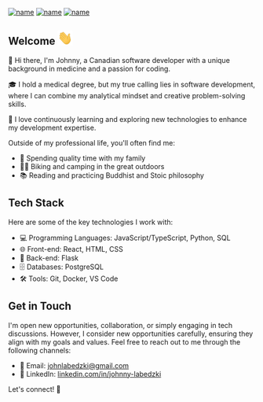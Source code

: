 [![name](https://img.shields.io/badge/-portfolio-green?style=for-the-badge&logo=data%3Aimage%2Fpng%3Bbase64%2CiVBORw0KGgoAAAANSUhEUgAAAEAAAABACAMAAACdt4HsAAAAnFBMVEUAAAA%2FPz8%2FPz8%2FPz8%2FPz8%2FPz9%2Ff39%2Ff39%2Ff39%2Ff39%2Ff39%2Ff39%2Ff39%2Ff39%2Ff39%2Ff39%2Ff3%2B%2Fv79%2Ff39%2Ff39%2Ff39%2Ff3%2B%2Fv79%2Ff3%2B%2Fv79%2Ff3%2B%2Fv7%2B%2Fv79%2Ff3%2B%2Fv79%2Ff3%2B%2Fv7%2B%2Fv7%2B%2Fv7%2F%2F%2F%2F%2F%2F%2F%2F%2B%2Fv7%2F%2F%2F%2F%2F%2F%2F%2F%2F%2F%2F%2F%2F%2F%2F%2F%2F%2F%2F%2F%2F%2F%2F%2F%2F%2F%2F%2F%2F%2F%2F%2F%2F%2F%2F%2F%2F%2F%2F%2F%2F%2F%2F%2F%2F%2F%2F%2F%2F%2F%2F%2F%2F%2F%2F%2F%2F%2F%2F%2F8JVqarAAAAM3RSTlMABAgMGCAgJysvNDxAR0hMUFRcX2BkZGdoa2tvc3N%2Fg4ebm5%2Bjq6%2Bzu7%2FDy8%2FT19vf9%2FvPDXMwAAABJElEQVR42u3UA7rEMABF4Zv2jW0rGaO6%2B9%2FbG5sd4%2F9YnSoJPpe%2FUN1Q8OMSQnKHFDhfnXvUcTbd5h62jnOFSTbDG5okwxcF0tiQfmxA83q9Ojbo410a7iQiey7JCMYUryCBIq9SxJBXGYJX%2BpTAL%2FAL9HmVPvI8bFirjtWGPCwLzeAhXYEp0eUhhgYEHR4QQyA1FkCMBzhBQCBhc78wFMcUwtzPTkCgAQRNdwEzCChQCWgl4%2FKAUdIgFEEOfAC88Ux1m2cR8FS3ZeJeAL4BCZKOCmCvRWC%2FgHJWI9GU5dSOv0XgL7WjLM2NoezmI75DIIpQdSyEqMtAG3NtlwH2cqmxXO8RK9Iv8Av8AgavMkKFV6lAtHiFtgBEsmNYrhidpMAH%2BAdf4FZmTP0vDQAAAABJRU5ErkJggg%3D%3D)](https://johnnylabedzki.com/)
[![name](https://img.shields.io/badge/-RESUME-important?style=for-the-badge&logo=data%3Aimage%2Fpng%3Bbase64%2CiVBORw0KGgoAAAANSUhEUgAAAEAAAABACAMAAACdt4HsAAAA3lBMVEUAAAA%2FPz8%2FPz8%2FPz8%2FPz8%2FPz9%2Ff38%2FPz8%2FPz8%2FPz9%2Ff39%2Ff39%2Ff3%2B%2Fv79%2Ff39%2Ff39%2Ff39%2Ff39%2Ff39%2Ff39%2Ff39%2Ff39%2Ff3%2B%2Fv79%2Ff3%2F%2F%2F%2F9%2Ff3%2B%2Fv79%2Ff3%2B%2Fv79%2Ff3%2B%2Fv7%2B%2Fv7%2B%2Fv7%2B%2Fv79%2Ff3%2B%2Fv7%2B%2Fv7%2B%2Fv79%2Ff3%2B%2Fv7%2B%2Fv79%2Ff3%2B%2Fv7%2B%2Fv7%2B%2Fv7%2B%2Fv7%2B%2Fv7%2B%2Fv7%2F%2F%2F%2F%2F%2F%2F%2F%2F%2F%2F%2F%2F%2F%2F%2F%2F%2F%2F%2F%2F%2F%2F%2F%2F%2F%2F%2F%2F%2F%2F%2F%2F%2F%2F%2F%2F%2F%2F%2F%2F%2F%2F%2F%2F%2F%2F%2F%2F%2F%2F%2F%2F%2F%2F%2F%2F%2F%2F%2F%2F%2F%2F%2F%2F%2F%2F%2F%2F%2F%2F%2F%2F%2F%2F%2F%2F%2F%2F%2F%2F%2F%2F%2F%2F%2F%2F%2F%2F%2F%2F%2F%2F%2F%2F%2F%2F%2F%2F%2F%2BzD9QhAAAASXRSTlMABAgMEBQUGBsnKCwvMDM0Nzg%2FQEhMUFNUVFdbXFxfX2BjZ2hrb3N3d3t%2Ff4OHi4%2BTl5%2Bjp6uvs7e7v8PHy8%2FT19%2Fj5%2Bvv8%2Ff7cbFP%2FgAAAXpJREFUeNrt1APC7EgAReET%2FbZt20jSVu7%2BFzTz0Ei76lnfAk50U1DnXRZkLHfkQLvxgqyEHm3cvCy90OZY1hZIi2XtnrSqrIWk6dcLVMKwok%2FyWX2WzZsH8ssOOCsFSe8O1%2FroBt5MA1F9JX4sXUBQk5SMwqlhoBhQtyTFwJOkZyA0DOwB5%2BXSCZxImoRFSUswIbNA1YUDfRC9JJLugLwKwI1hIAIKqe%2FhwonOwC0bBh7AV8oOBNVR2JBh4AlcpcTAOhCaBjKdP9ckABPmSwxgMZFq54clqf4a4cY8cAnMPz7MwlrzNeKWzQO1Keo2m6%2BRDZkHVKoX5kqt1xjaBJTczrjuzF2iun32f78D5V%2FgKwK1KBwoTgYHkkmG2B4cKDDMyOCAdhnMuZb%2B7eDflDNDAsk0Q%2Bx97ymvMphz9Vfs4N%2BU47BdSe2sp%2BxGamc95Qu1s53yWN4uoHKh3W%2FzGauy9k7au6zdkLYlW8kEX3cLV7TzXmXl2uGz%2FwGfny3pcYcgmQAAAABJRU5ErkJggg%3D%3D)](https://resume.creddle.io/resume/cjk16b3q2q0)
[![name](https://img.shields.io/badge/LinkedIn-0077B5?style=for-the-badge&logo=linkedin&logoColor=white)](https://www.linkedin.com/in/johnny-labedzki-5bb4b220a/)

## Welcome <img src='./assets/wave.gif' width='30px'>

👋 Hi there, I'm Johnny, a Canadian software developer with a unique background in medicine and a passion for coding.

🎓 I hold a medical degree, but my true calling lies in software development, where I can combine my analytical mindset and creative problem-solving skills.

🌱 I love continuously learning and exploring new technologies to enhance my development expertise.

Outside of my professional life, you'll often find me:

- 🏡 Spending quality time with my family
- 🚴‍♀️ Biking and camping in the great outdoors
- 📚 Reading and practicing Buddhist and Stoic philosophy

## Tech Stack

Here are some of the key technologies I work with:

- 💻 Programming Languages: JavaScript/TypeScript, Python, SQL
- 🌐 Front-end: React, HTML, CSS
- 🚀 Back-end: Flask
- 🗄️ Databases: PostgreSQL
- 🛠️ Tools: Git, Docker, VS Code

## Get in Touch

I'm open new opportunities, collaboration, or simply engaging in tech discussions. However, I consider new opportunities carefully, ensuring they align with my goals and values. Feel free to reach out to me through the following channels:

- 📧 Email: [johnlabedzki@gmail.com](mailto:johnlabedzki@gmail.com)
- 💼 LinkedIn: [linkedin.com/in/johnny-labedzki](https://www.linkedin.com/in/johnny-labedzki-5bb4b220a/)

Let's connect! 🚀
